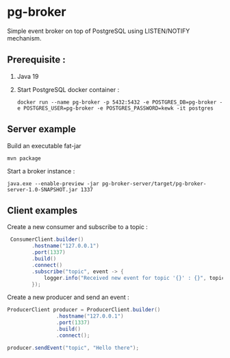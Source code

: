# pg-broker

Simple event broker on top of PostgreSQL using LISTEN/NOTIFY mechanism.

## Prerequisite :

1. Java 19
2. Start PostgreSQL docker container :

    ```console
   docker run --name pg-broker -p 5432:5432 -e POSTGRES_DB=pg-broker -e POSTGRES_USER=pg-broker -e POSTGRES_PASSWORD=kewk -it postgres
    ```
   
## Server example

Build an executable fat-jar
 ```console
mvn package 
```

Start a broker instance :
```console
java.exe --enable-preview -jar pg-broker-server/target/pg-broker-server-1.0-SNAPSHOT.jar 1337
``` 

## Client examples

Create a new consumer and subscribe to a topic :
```java
 ConsumerClient.builder()
        .hostname("127.0.0.1")
        .port(1337)
        .build()
        .connect()
        .subscribe("topic", event -> {
            logger.info("Received new event for topic '{}' : {}", topic, event);
        });
```

Create a new producer and send an event :
```java
ProducerClient producer = ProducerClient.builder()
                .hostname("127.0.0.1")
                .port(1337)
                .build()
                .connect();

producer.sendEvent("topic", "Hello there");
```